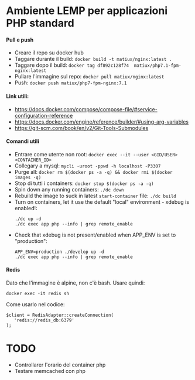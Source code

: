 # Ambiente LEMP per applicazioni PHP standard

#### Pull e push
* Creare il repo su docker hub
* Taggare durante il build: `docker build -t matiux/nginx:latest .`
* Taggare dopo il build: `docker tag df892c128f74  matiux/php7.1-fpm-nginx:latest`
* Pullare l'immagine sul repo: `docker pull matiux/nginx:latest`
* Push: `docker push matiux/php7-fpm-nginx:7.1`

#### Link utili:
* https://docs.docker.com/compose/compose-file/#service-configuration-reference
* https://docs.docker.com/engine/reference/builder/#using-arg-variables
* https://git-scm.com/book/en/v2/Git-Tools-Submodules

#### Comandi utili
* Entrare come utente non root: `docker exec --it --user <GID/USER> <CONTAINER_ID>`
* Collegary a mysql: `mycli -uroot -ppwd -h localhost -P3307`
* Purge all: `docker rm $(docker ps -a -q) && docker rmi $(docker images -q)`
* Stop di tutti i containers: `docker stop $(docker ps -a -q)`
* Spin down any running containers: `./dc down`
* Rebuild the image to suck in latest `start-container` file: `./dc build`
* Turn on containers, let it use the default "local" environment - xdebug is enabled!:
   ```
   ./dc up -d
   ./dc exec app php --info | grep remote_enable
   ```
* Check that xdebug is not present/enabled when APP_ENV is set to "production":
   ```
   APP_ENV=production ./develop up -d
   ./dc exec app php --info | grep remote_enable
   ```

#### Redis

Dato che l'immagine è alpine, non c'è bash. Usare quindi:
```
docker exec -it redis sh
```

Come usarlo nel codice:

```
$client = RedisAdapter::createConnection(
   'redis://redis_db:6379'
);
```


# TODO
* Controllarer l'orario del container php
* Testare memcached con php
